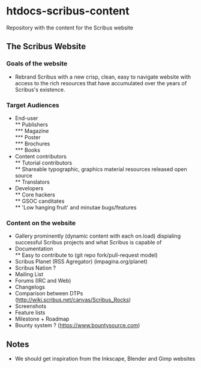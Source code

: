 # htdocs-scribus-content


Repository with the content for the Scribus website

## The Scribus Website

### Goals of the website
* Rebrand Scribus with a new crisp, clean, easy to navigate website with access to the rich resources that have accumulated over the years of Scribus's existence. 
### Target Audiences 
* End-user  
** Publishers   
*** Magazine  
*** Poster  
*** Brochures  
*** Books  
* Content contributors  
** Tutorial contributors  
** Shareable typographic, graphics material resources released open source  
** Translators  
* Developers  
** Core hackers  
** GSOC canditates  
** 'Low hanging fruit' and minutae bugs/features  
### Content on the website
* Gallery prominently (dynamic content with each on.load) dispialing successful Scribus projects and what Scribus is capable of  
* Documentation  
** Easy to contribute to (git repo fork/pull-request model)  
* Scribus Planet (RSS Agregator) (impagina.org/planet)  
* Scribus Nation ?  
* Mailing List  
* Forums (IRC and Web)  
* Changelogs  
* Comparison between DTPs (http://wiki.scribus.net/canvas/Scribus_Rocks)  
* Screenshots  
* Feature lists  
* Milestone + Roadmap  
* Bounty system ? (https://www.bountysource.com)  

 

## Notes

- We should get inspiration from the Inkscape, Blender and Gimp websites
